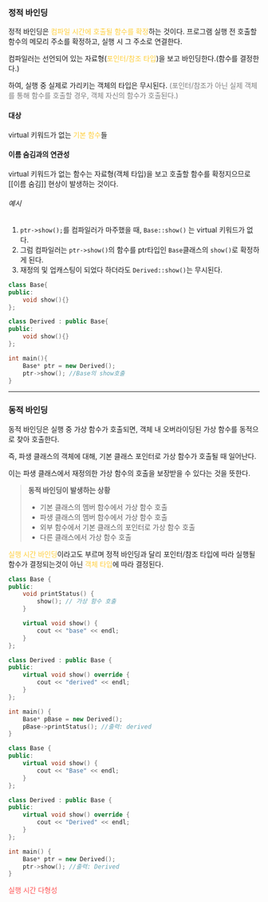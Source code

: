 ### 정적 바인딩
정적 바인딩은 <span style="color:rgb(255, 207, 61)">컴파일 시간에 호출될 함수를 확정</span>하는 것이다. 
프로그램 실행 전 호출할 함수의 메모리 주소를 확정하고, 실행 시 그 주소로 연결한다.

컴파일러는 선언되어 있는 자료형(<span style="color:rgb(255, 207, 61)">포인터/참조 타입</span>)을 보고 바인딩한다.(함수를 결정한다.)

하여, 실행 중 실제로 가리키는 객체의 타입은 무시된다. <span style="color:rgb(125, 125, 125)">(포인터/참조가 아닌 실제 객체를 통해 함수를 호출할 경우, 객체 자신의 함수가 호출된다.)</span>

#### 대상
virtual 키워드가 없는 <span style="color:rgb(255, 207, 61)">기본 함수</span>들

#### 이름 숨김과의 연관성
virtual 키워드가 없는 함수는 자료형(객체 타입)을 보고 호출할 함수를 확정지으므로 [[이름 숨김]] 현상이 발생하는 것이다.

###### 예시 
1. `ptr->show();`를 컴파일러가 마주했을 때, `Base::show()` 는 virtual 키워드가 없다. 
2. 그럼 컴파일러는 `ptr->show()`의 함수를 ptr타입인 `Base`클래스의 `show()`로 확정하게 된다.
3. 재정의 및 업캐스팅이 되었다 하더라도 `Derived::show()`는 무시된다.

```cpp title:정적바인딩 hl:3,13
class Base{  
public:
	void show(){}
};

class Derived : public Base{
public:
	void show(){}
};

int main(){
	Base* ptr = new Derived();
	ptr->show(); //Base의 show호출
}
```

---
### 동적 바인딩
동적 바인딩은 실행 중 가상 함수가 호출되면, 객체 내 오버라이딩된 가상 함수를 동적으로 찾아 호출한다.

즉, 파생 클래스의 객체에 대해, 기본 클래스 포인터로 가상 함수가 호출될 때 일어난다.

이는 파생 클래스에서 재정의한 가상 함수의 호출을 보장받을 수 있다는 것을 뜻한다.
>**동적 바인딩이 발생하는 상황**
>- 기본 클래스의 멤버 함수에서 가상 함수 호출
>- 파생 클래스의 멤버 함수에서 가상 함수 호출
>- 외부 함수에서 기본 클래스의 포인터로 가상 함수 호출
>- 다른 클래스에서 가상 함수 호출

<span style="color:rgb(255, 207, 61)">실행 시간 바인딩</span>이라고도 부르며 정적 바인딩과 달리 포인터/참조 타입에 따라 실행될 함수가 결정되는것이 아닌 <span style="color:rgb(255, 207, 61)">객체 타입</span>에 따라 결정된다.
```cpp title:기본클래스멤버함수에서가상함수호출 hl:4,14,21
class Base { 
public: 
	void printStatus() {
		show(); // 가상 함수 호출
	}

	virtual void show() {
		cout << "base" << endl;
	}
}; 

class Derived : public Base {
public:
	virtual void show() override {
		cout << "derived" << endl;
	}
};

int main() {
	Base* pBase = new Derived();
	pBase->printStatus(); //출력: derived
}
```

```cpp title:외부함수에서가상함수호출 hl:3,10,16,17
class Base {  
public:
	virtual void show() {
		cout << "Base" << endl;
	} 
};

class Derived : public Base {
public:
	virtual void show() override {
		cout << "Derived" << endl;
	}
};

int main() {
	Base* ptr = new Derived();
	ptr->show(); //출력: Derived
}
```

<span style="color:rgb(255, 82, 82)">실행 시간 다형성</span> 